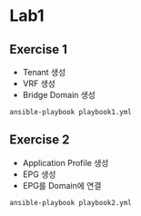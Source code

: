# Lab1

## Exercise 1
- Tenant 생성
- VRF 생성
- Bridge Domain 생성
```
ansible-playbook playbook1.yml
```

## Exercise 2
- Application Profile 생성
- EPG 생성
- EPG를 Domain에 연결
```
ansible-playbook playbook2.yml
```
